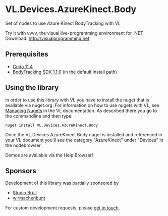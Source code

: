 # VL.Devices.AzureKinect.Body
Set of nodes to use Azure Kinect BodyTracking with VL

Try it with vvvv, the visual live-programming environment for .NET  
Download: http://visualprogramming.net

## Prerequisites
- [Cuda 11.4](https://developer.nvidia.com/cuda-11-4-0-download-archive)
- [BodyTracking SDK 1.1.0](https://learn.microsoft.com/en-us/azure/kinect-dk/body-sdk-download) (in the default install path)

## Using the library
In order to use this library with VL you have to install the nuget that is available via nuget.org. For information on how to use nugets with VL, see [Managing Nugets](https://vvvv.gitbooks.io/the-gray-book/content/en/reference/libraries/dependencies.html#_manage_nugets) in the VL documentation. As described there you go to the commandline and then type:

    nuget install VL.Devices.AzureKinect.Body

Once the VL.Devices.AzureKinect.Body nuget is installed and referenced in your VL document you'll see the category "AzureKinect" under "Devices" in the nodebrowser. 

Demos are available via the Help Browser!

## Sponsors
Development of this library was partially sponsored by
- [Studio Brüll](https://studiobruell.de)
- [wirmachenbunt](https://wirmachenbunt.de)

For custom development requests, please [get in touch](mailto:devvvvs@vvvv.org).
